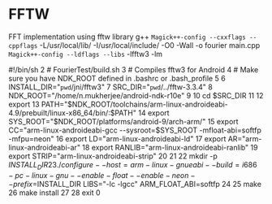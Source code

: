 # FFTW
FFT implementation using fftw library
g++ `Magick++-config --cxxflags --cppflags` -L/usr/local/lib/ -I/usr/local/include/ -O0 -Wall -o fourier main.cpp `Magick++-config --ldflags --libs` -lfftw3 -lm

#!/bin/sh
  2 # FourierTest/build.sh
  3 # Compiles fftw3 for Android
  4 # Make sure you have NDK_ROOT defined in .bashrc or .bash_profile
  5
  6 INSTALL_DIR="`pwd`/jni/fftw3"
  7 SRC_DIR="`pwd`/../fftw-3.3.4"
  8 NDK_ROOT="/home/n.mukherjee/android-ndk-r10e"
  9
 10 cd $SRC_DIR
 11
 12 export
 13 PATH="$NDK_ROOT/toolchains/arm-linux-androideabi-4.9/prebuilt/linux-x86_64/bin/:$PATH"
 14 export SYS_ROOT="$NDK_ROOT/platforms/android-9/arch-arm/"
 15 export CC="arm-linux-androideabi-gcc --sysroot=$SYS_ROOT -mfloat-abi=softfp -mfpu=neon"
 16 export LD="arm-linux-androideabi-ld"
 17 export AR="arm-linux-androideabi-ar"
 18 export RANLIB="arm-linux-androideabi-ranlib"
 19 export STRIP="arm-linux-androideabi-strip"
 20
 21
 22 mkdir -p $INSTALL_DIR
 23 ./configure --host=arm-linux-gnueabi --build=i686-pc-linux-gnu --enable-float --enable-neon --prefix=$INSTALL_DIR LIBS="-lc -lgcc" ARM_FLOAT_ABI=softfp
 24
 25 make
 26 make install
 27
 28 exit 0


